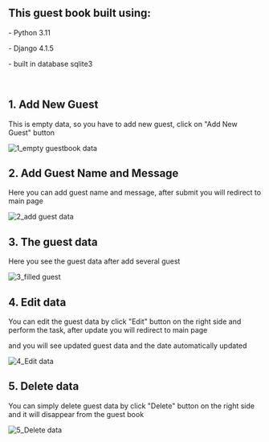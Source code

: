 <h2>This guest book built using: </h2>
<p> - Python 3.11 </p>
<p> - Django 4.1.5 </p>
<p> - built in database sqlite3 </p><br>

<h2>1. Add New Guest</h2>
<p>This is empty data, so you have to add new guest, click on "Add New Guest" button</p> 

![1_empty guestbook data](https://user-images.githubusercontent.com/112304676/214487961-b51f0a05-e6a5-4159-b575-9e67610343e3.png)

<h2>2. Add Guest Name and Message</h2>
<p>Here you can add guest name and message, after submit you will redirect to main page</p>

![2_add guest data](https://user-images.githubusercontent.com/112304676/214487966-a69468db-df69-4291-95b7-daf186f63d25.png)

<h2>3. The guest data</h2>
<p>Here you see the guest data after add several guest</p>

![3_filled guest](https://user-images.githubusercontent.com/112304676/214487968-d3c5ec02-27c6-4c92-ab84-99d1e68fb96d.png)

<h2>4. Edit data </h2>
<p>You can edit the guest data by click "Edit" button on the right side and perform the task, after update you will redirect to main page</p>
<p>and you will see updated guest data and the date automatically updated</p>

![4_Edit data](https://user-images.githubusercontent.com/112304676/214487949-eb55c28b-b2ab-4b70-93aa-fd4904c69ba9.png)

<h2>5. Delete data </h2>
<p>You can simply delete guest data by click "Delete" button on the right side and it will disappear from the guest book</p>

![5_Delete data](https://user-images.githubusercontent.com/112304676/214487956-74a09064-d185-4120-8664-7ab5e073ea03.png)
